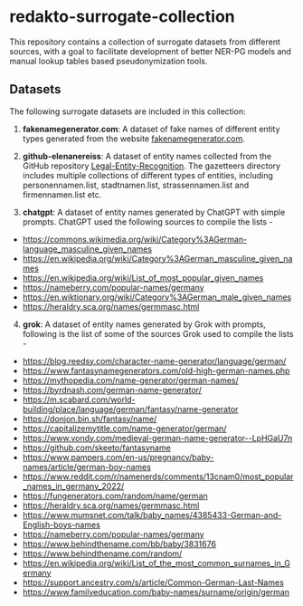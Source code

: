 # redakto-surrogate-collection

This repository contains a collection of surrogate datasets from different sources, with a goal to facilitate development of better NER-PG models and manual lookup tables based pseudonymization tools.

## Datasets

The following surrogate datasets are included in this collection:

1. **fakenamegenerator.com**: A dataset of fake names of different entity types generated from the website [fakenamegenerator.com](https://www.fakenamegenerator.com/).

2. **github-elenanereiss**: A dataset of entity names collected from the GitHub repository [Legal-Entity-Recognition](https://github.com/elenanereiss/Legal-Entity-Recognition). The gazetteers directory includes multiple collections of different types of entities, including personennamen.list, stadtnamen.list, strassennamen.list and firmennamen.list etc.

3. **chatgpt**: A dataset of entity names generated by ChatGPT with simple prompts. ChatGPT used the following sources to compile the lists - 

- https://commons.wikimedia.org/wiki/Category%3AGerman-language_masculine_given_names
- https://en.wikipedia.org/wiki/Category%3AGerman_masculine_given_names
- https://en.wikipedia.org/wiki/List_of_most_popular_given_names
- https://nameberry.com/popular-names/germany
- https://en.wiktionary.org/wiki/Category%3AGerman_male_given_names
- https://heraldry.sca.org/names/germmasc.html

4. **grok**: A dataset of entity names generated by Grok with prompts, following is the list of some of the sources Grok used to compile the lists - 

- https://blog.reedsy.com/character-name-generator/language/german/
- https://www.fantasynamegenerators.com/old-high-german-names.php
- https://mythopedia.com/name-generator/german-names/
- https://byrdnash.com/german-name-generator/
- https://m.scabard.com/world-building/place/language/german/fantasy/name-generator
- https://donjon.bin.sh/fantasy/name/
- https://capitalizemytitle.com/name-generator/german/
- https://www.vondy.com/medieval-german-name-generator--LpHGaU7n
- https://github.com/skeeto/fantasyname
- https://www.pampers.com/en-us/pregnancy/baby-names/article/german-boy-names
- https://www.reddit.com/r/namenerds/comments/13cnam0/most_popular_names_in_germany_2022/
- https://fungenerators.com/random/name/german
- https://heraldry.sca.org/names/germmasc.html
- https://www.mumsnet.com/talk/baby_names/4385433-German-and-English-boys-names
- https://nameberry.com/popular-names/germany
- https://www.behindthename.com/bb/baby/3831676
- https://www.behindthename.com/random/
- https://en.wikipedia.org/wiki/List_of_the_most_common_surnames_in_Germany
- https://support.ancestry.com/s/article/Common-German-Last-Names
- https://www.familyeducation.com/baby-names/surname/origin/german
